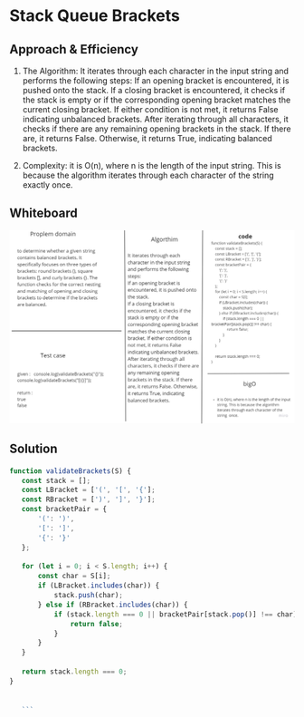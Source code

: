 # Stack Queue Brackets

## Approach & Efficiency

1. The Algorithm:
It iterates through each character in the input string and performs the following steps:
If an opening bracket is encountered, it is pushed onto the stack.
If a closing bracket is encountered, it checks if the stack is empty or if the corresponding opening bracket matches the current closing bracket. If either condition is not met, it returns False indicating unbalanced brackets.
After iterating through all characters, it checks if there are any remaining opening brackets in the stack. If there are, it returns False. Otherwise, it returns True, indicating balanced brackets.

2. Complexity: it is O(n), where n is the length of the input string. This is because the algorithm iterates through each character of the string exactly once.

## Whiteboard 
![white board](./whitebord.jpg)

## Solution

 ```javascript
function validateBrackets(S) {
    const stack = [];
    const LBracket = ['(', '[', '{'];
    const RBracket = [')', ']', '}'];
    const bracketPair = {
        '(': ')',
        '[': ']',
        '{': '}'
    };

    for (let i = 0; i < S.length; i++) {
        const char = S[i];
        if (LBracket.includes(char)) {
            stack.push(char);
        } else if (RBracket.includes(char)) {
            if (stack.length === 0 || bracketPair[stack.pop()] !== char) {
                return false;
            }
        }
    }

    return stack.length === 0;
}


    ```

